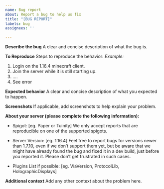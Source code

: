 ```yaml
---
name: Bug report
about: Report a bug to help us fix
title: "[BUG REPORT]"
labels: bug
assignees: ''

---
```


**Describe the bug**
A clear and concise description of what the bug is.

**To Reproduce**
Steps to reproduce the behavior:
*Example:*
1. Login on the 1.16.4 minecraft client.
2. Join the server while it is still starting up.
3. ....
4. See error

**Expected behavior**
A clear and concise description of what you expected to happen.

**Screenshots**
If applicable, add screenshots to help explain your problem.

**About your server (please complete the following information):**
 - Spigot: [eg. Paper or Tuinity]
    We only accept reports that are reproducible
    on one of the supported spigots.
 
- Server Version: [eg. 1.16.4]
    Feel free to report bugs for versions newer than 1.7.10, even if we
    don’t support them yet, but be aware that we might have already
    found the bug and fixed it in a dev build, just before you reported it.
    Please don’t get frustrated in such cases.

- Plugins List if possible: [eg. ViaVersion, ProtocolLib, HolographicDisplays]

**Additional context**
Add any other context about the problem here.
